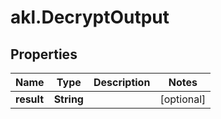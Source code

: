 # akl.DecryptOutput

## Properties

Name | Type | Description | Notes
------------ | ------------- | ------------- | -------------
**result** | **String** |  | [optional] 


